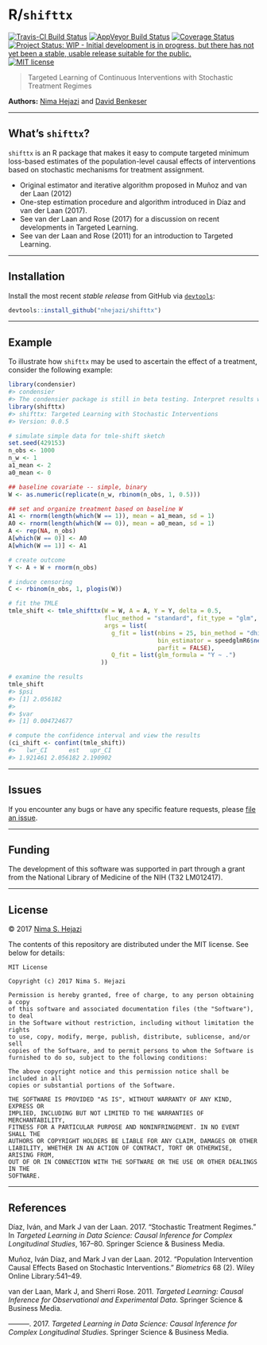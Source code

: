 
<!-- README.md is generated from README.Rmd. Please edit that file -->

# R/`shifttx`

[![Travis-CI Build
Status](https://travis-ci.org/nhejazi/shifttx.svg?branch=master)](https://travis-ci.org/nhejazi/shifttx)
[![AppVeyor Build
Status](https://ci.appveyor.com/api/projects/status/github/nhejazi/shifttx?branch=master&svg=true)](https://ci.appveyor.com/project/nhejazi/shifttx)
[![Coverage
Status](https://img.shields.io/codecov/c/github/nhejazi/shifttx/master.svg)](https://codecov.io/github/nhejazi/shifttx?branch=master)
[![Project Status: WIP - Initial development is in progress, but there
has not yet been a stable, usable release suitable for the
public.](http://www.repostatus.org/badges/latest/wip.svg)](http://www.repostatus.org/#wip)
[![MIT
license](http://img.shields.io/badge/license-MIT-brightgreen.svg)](http://opensource.org/licenses/MIT)

> Targeted Learning of Continuous Interventions with Stochastic
> Treatment Regimes

**Authors:** [Nima Hejazi](http://nimahejazi.org) and [David
Benkeser](https://www.benkeserstatistics.com/)

-----

## What’s `shifttx`?

`shifttx` is an R package that makes it easy to compute targeted minimum
loss-based estimates of the population-level causal effects of
interventions based on stochastic mechanisms for treatment assignment.

  - Original estimator and iterative algorithm proposed in Muñoz and van
    der Laan (2012)
  - One-step estimation procedure and algorithm introduced in Díaz and
    van der Laan (2017).
  - See van der Laan and Rose (2017) for a discussion on recent
    developments in Targeted Learning.
  - See van der Laan and Rose (2011) for an introduction to Targeted
    Learning.

-----

## Installation

Install the most recent *stable release* from GitHub via
[`devtools`](https://www.rstudio.com/products/rpackages/devtools/):

``` r
devtools::install_github("nhejazi/shifttx")
```

-----

## Example

To illustrate how `shifttx` may be used to ascertain the effect of a
treatment, consider the following example:

``` r
library(condensier)
#> condensier
#> The condensier package is still in beta testing. Interpret results with caution.
library(shifttx)
#> shifttx: Targeted Learning with Stochastic Interventions
#> Version: 0.0.5

# simulate simple data for tmle-shift sketch
set.seed(429153)
n_obs <- 1000
n_w <- 1
a1_mean <- 2
a0_mean <- 0

## baseline covariate -- simple, binary
W <- as.numeric(replicate(n_w, rbinom(n_obs, 1, 0.5)))

## set and organize treatment based on baseline W
A1 <- rnorm(length(which(W == 1)), mean = a1_mean, sd = 1)
A0 <- rnorm(length(which(W == 0)), mean = a0_mean, sd = 1)
A <- rep(NA, n_obs)
A[which(W == 0)] <- A0
A[which(W == 1)] <- A1

# create outcome
Y <- A + W + rnorm(n_obs)

# induce censoring
C <- rbinom(n_obs, 1, plogis(W))

# fit the TMLE
tmle_shift <- tmle_shifttx(W = W, A = A, Y = Y, delta = 0.5,
                           fluc_method = "standard", fit_type = "glm",
                           args = list(
                             g_fit = list(nbins = 25, bin_method = "dhist",
                                          bin_estimator = speedglmR6$new(),
                                          parfit = FALSE),
                             Q_fit = list(glm_formula = "Y ~ .")
                          ))

# examine the results
tmle_shift
#> $psi
#> [1] 2.056182
#> 
#> $var
#> [1] 0.004724677

# compute the confidence interval and view the results
(ci_shift <- confint(tmle_shift))
#>   lwr_CI      est   upr_CI 
#> 1.921461 2.056182 2.190902
```

-----

## Issues

If you encounter any bugs or have any specific feature requests, please
[file an issue](https://github.com/nhejazi/shifttx/issues).

-----

## Funding

The development of this software was supported in part through a grant
from the National Library of Medicine of the NIH (T32 LM012417).

-----

## License

© 2017 [Nima S. Hejazi](http://nimahejazi.org)

The contents of this repository are distributed under the MIT license.
See below for details:

    MIT License
    
    Copyright (c) 2017 Nima S. Hejazi
    
    Permission is hereby granted, free of charge, to any person obtaining a copy
    of this software and associated documentation files (the "Software"), to deal
    in the Software without restriction, including without limitation the rights
    to use, copy, modify, merge, publish, distribute, sublicense, and/or sell
    copies of the Software, and to permit persons to whom the Software is
    furnished to do so, subject to the following conditions:
    
    The above copyright notice and this permission notice shall be included in all
    copies or substantial portions of the Software.
    
    THE SOFTWARE IS PROVIDED "AS IS", WITHOUT WARRANTY OF ANY KIND, EXPRESS OR
    IMPLIED, INCLUDING BUT NOT LIMITED TO THE WARRANTIES OF MERCHANTABILITY,
    FITNESS FOR A PARTICULAR PURPOSE AND NONINFRINGEMENT. IN NO EVENT SHALL THE
    AUTHORS OR COPYRIGHT HOLDERS BE LIABLE FOR ANY CLAIM, DAMAGES OR OTHER
    LIABILITY, WHETHER IN AN ACTION OF CONTRACT, TORT OR OTHERWISE, ARISING FROM,
    OUT OF OR IN CONNECTION WITH THE SOFTWARE OR THE USE OR OTHER DEALINGS IN THE
    SOFTWARE.

-----

## References

<div id="refs" class="references">

<div id="ref-diaz2017stochastic">

Díaz, Iván, and Mark J van der Laan. 2017. “Stochastic Treatment
Regimes.” In *Targeted Learning in Data Science: Causal Inference for
Complex Longitudinal Studies*, 167–80. Springer Science & Business
Media.

</div>

<div id="ref-munoz2012population">

Muñoz, Iván Díaz, and Mark J van der Laan. 2012. “Population
Intervention Causal Effects Based on Stochastic Interventions.”
*Biometrics* 68 (2). Wiley Online Library:541–49.

</div>

<div id="ref-vdl2011targeted">

van der Laan, Mark J, and Sherri Rose. 2011. *Targeted Learning: Causal
Inference for Observational and Experimental Data*. Springer Science &
Business Media.

</div>

<div id="ref-vdl2017targeted">

———. 2017. *Targeted Learning in Data Science: Causal Inference for
Complex Longitudinal Studies*. Springer Science & Business Media.

</div>

</div>
